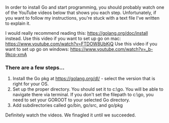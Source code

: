 In order to install Go and start programming, you should probably watch one of the YouTube videos below that shows you each step.
Unfortunately, if you want to follow my instructions, you're stuck with a text file I've written to explain it.

I would really recommend reading this: https://golang.org/doc/install instead.
Use this video if you want to set up go on  mac: https://www.youtube.com/watch?v=FTDOW8UbKjQ
Use this video if you want to set up go on windows: https://www.youtube.com/watch?v=_b-9kcq-xmA


### There are a few steps...
1) Install the Go pkg at https://golang.org/dl/ - select the version that is right for your OS.
2) Set up the proper directory. You should set it to c:\go. You will be able to navigate there via terminal.
If you don't set the filepath to c:\go, you need to set your GOROOT to your selected Go directory.
3) Add subdirectories called go/bin, go/src, and go/pkg

Definitely watch the videos. We finagled it until we succeeded.

